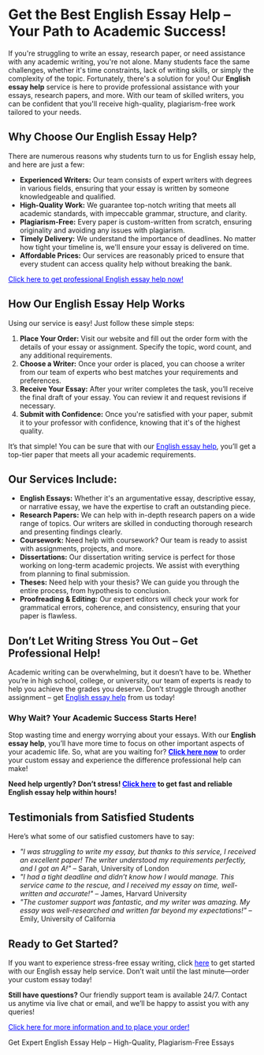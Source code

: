 <h1>Get the Best English Essay Help – Your Path to Academic Success!</h1>

<p>If you're struggling to write an essay, research paper, or need assistance with any academic writing, you're not alone. Many students face the same challenges, whether it's time constraints, lack of writing skills, or simply the complexity of the topic. Fortunately, there's a solution for you! Our <strong>English essay help</strong> service is here to provide professional assistance with your essays, research papers, and more. With our team of skilled writers, you can be confident that you'll receive high-quality, plagiarism-free work tailored to your needs.</p>

<h2>Why Choose Our English Essay Help?</h2>
<p>There are numerous reasons why students turn to us for English essay help, and here are just a few:</p>
<ul>
    <li><strong>Experienced Writers:</strong> Our team consists of expert writers with degrees in various fields, ensuring that your essay is written by someone knowledgeable and qualified.</li>
    <li><strong>High-Quality Work:</strong> We guarantee top-notch writing that meets all academic standards, with impeccable grammar, structure, and clarity.</li>
    <li><strong>Plagiarism-Free:</strong> Every paper is custom-written from scratch, ensuring originality and avoiding any issues with plagiarism.</li>
    <li><strong>Timely Delivery:</strong> We understand the importance of deadlines. No matter how tight your timeline is, we'll ensure your essay is delivered on time.</li>
    <li><strong>Affordable Prices:</strong> Our services are reasonably priced to ensure that every student can access quality help without breaking the bank.</li>
</ul>

<p><a href="https://tinyurl.com/topessay?keyword=english+essay+help" style="color:blue;">Click here to get professional English essay help now!</a></p>

<h2>How Our English Essay Help Works</h2>
<p>Using our service is easy! Just follow these simple steps:</p>
<ol>
    <li><strong>Place Your Order:</strong> Visit our website and fill out the order form with the details of your essay or assignment. Specify the topic, word count, and any additional requirements.</li>
    <li><strong>Choose a Writer:</strong> Once your order is placed, you can choose a writer from our team of experts who best matches your requirements and preferences.</li>
    <li><strong>Receive Your Essay:</strong> After your writer completes the task, you’ll receive the final draft of your essay. You can review it and request revisions if necessary.</li>
    <li><strong>Submit with Confidence:</strong> Once you're satisfied with your paper, submit it to your professor with confidence, knowing that it's of the highest quality.</li>
</ol>

<p>It’s that simple! You can be sure that with our <a href="https://tinyurl.com/topessay?keyword=english+essay+help" style="color:blue;">English essay help</a>, you’ll get a top-tier paper that meets all your academic requirements.</p>

<h2>Our Services Include:</h2>
<ul>
    <li><strong>English Essays:</strong> Whether it's an argumentative essay, descriptive essay, or narrative essay, we have the expertise to craft an outstanding piece.</li>
    <li><strong>Research Papers:</strong> We can help with in-depth research papers on a wide range of topics. Our writers are skilled in conducting thorough research and presenting findings clearly.</li>
    <li><strong>Coursework:</strong> Need help with coursework? Our team is ready to assist with assignments, projects, and more.</li>
    <li><strong>Dissertations:</strong> Our dissertation writing service is perfect for those working on long-term academic projects. We assist with everything from planning to final submission.</li>
    <li><strong>Theses:</strong> Need help with your thesis? We can guide you through the entire process, from hypothesis to conclusion.</li>
    <li><strong>Proofreading & Editing:</strong> Our expert editors will check your work for grammatical errors, coherence, and consistency, ensuring that your paper is flawless.</li>
</ul>

<h2>Don’t Let Writing Stress You Out – Get Professional Help!</h2>
<p>Academic writing can be overwhelming, but it doesn’t have to be. Whether you’re in high school, college, or university, our team of experts is ready to help you achieve the grades you deserve. Don’t struggle through another assignment – get <a href="https://tinyurl.com/topessay?keyword=english+essay+help" style="color:blue;">English essay help</a> from us today!</p>

<h3>Why Wait? Your Academic Success Starts Here!</h3>
<p>Stop wasting time and energy worrying about your essays. With our <strong>English essay help</strong>, you’ll have more time to focus on other important aspects of your academic life. So, what are you waiting for? <strong><a href="https://tinyurl.com/topessay?keyword=english+essay+help" style="color:blue;">Click here now</a></strong> to order your custom essay and experience the difference professional help can make!</p>

<p><strong>Need help urgently? Don’t stress! <a href="https://tinyurl.com/topessay?keyword=english+essay+help" style="color:blue;">Click here</a> to get fast and reliable English essay help within hours!</strong></p>

<h2>Testimonials from Satisfied Students</h2>
<p>Here’s what some of our satisfied customers have to say:</p>
<ul>
    <li><em>"I was struggling to write my essay, but thanks to this service, I received an excellent paper! The writer understood my requirements perfectly, and I got an A!"</em> – Sarah, University of London</li>
    <li><em>"I had a tight deadline and didn’t know how I would manage. This service came to the rescue, and I received my essay on time, well-written and accurate!"</em> – James, Harvard University</li>
    <li><em>"The customer support was fantastic, and my writer was amazing. My essay was well-researched and written far beyond my expectations!"</em> – Emily, University of California</li>
</ul>

<h2>Ready to Get Started?</h2>
<p>If you want to experience stress-free essay writing, click <a href="https://tinyurl.com/topessay?keyword=english+essay+help" style="color:blue;">here</a> to get started with our English essay help service. Don’t wait until the last minute—order your custom essay today!</p>

<p><strong>Still have questions?</strong> Our friendly support team is available 24/7. Contact us anytime via live chat or email, and we’ll be happy to assist you with any queries!</p>

<p><a href="https://tinyurl.com/topessay?keyword=english+essay+help" style="color:blue;">Click here for more information and to place your order!</a></p>
Get Expert English Essay Help – High-Quality, Plagiarism-Free Essays
